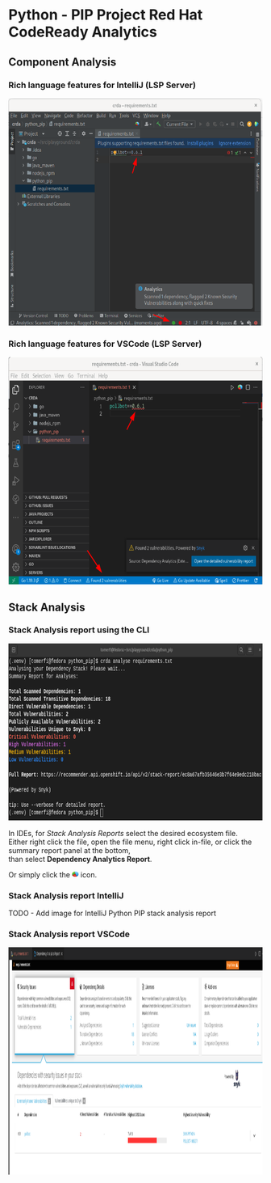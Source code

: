 <h1>Python - PIP Project Red Hat CodeReady Analytics</h1>

<h2>Component Analysis</h2>

<h3>Rich language features for IntelliJ (LSP Server)</h3>
<p><img src="img/python-pip-lsp-intellij.png" alt="python-pip-lsp-intellij" width="800" height="450"/></p>

<h3>Rich language features for VSCode (LSP Server)</h3>
<p><img src="img/python-pip-lsp-vscode.png" alt="python-pip-lsp-vscode" width="800" height="450"/></p>

<h2>Stack Analysis</h2>

<h3>Stack Analysis report using the CLI</h3>
<p><img src="img/python-pip-cli.png" alt="python-pip-cli" width="600" height="350"/></p>

<p>
In IDEs, for <em>Stack Analysis Reports</em> select the desired ecosystem file.<br/>
Either right click the file, open the file menu, right click in-file, or click the summary report panel at the bottom,<br/>
than select <strong>Dependency Analytics Report</strong>.<br/>

Or simply click the <img src="https://raw.githubusercontent.com/redhat-developer/intellij-dependency-analytics/main/src/main/resources/images/report-icon.png" alt="report-icon" width="13px" height="13px"> icon.
</p>

<h3>Stack Analysis report IntelliJ</h3>
<!-- <p><img src="img/python-pip-stack-report-intellij.png" alt="python-pip-stack-report-intellij" width="800" height="450"/></p> -->
<p>TODO - Add image for IntelliJ Python PIP stack analysis report</p>

<h3>Stack Analysis report VSCode</h3>
<p><img src="img/python-pip-stack-report-vscode.png" alt="python-pip-stack-report-vscode" width="800" height="450"/></p>
